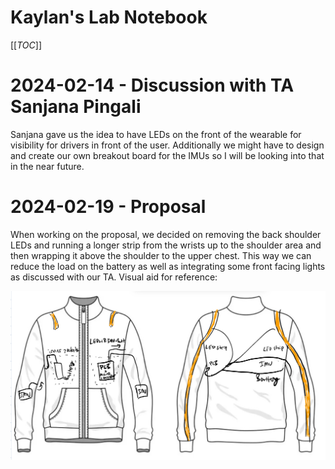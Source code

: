 # Kaylan's Lab Notebook

[[_TOC_]]

# 2024-02-14 - Discussion with TA Sanjana Pingali

Sanjana gave us the idea to have LEDs on the front of the wearable for visibility for drivers in front of the user. Additionally we might have to design and create our own breakout board for the IMUs so I will 
be looking into that in the near future.

# 2024-02-19 - Proposal

When working on the proposal, we decided on removing the back shoulder LEDs and running a longer strip from the wrists up to the shoulder area and then wrapping it above the shoulder to the upper chest. This way
we can reduce the load on the battery as well as integrating some front facing lights as discussed with our TA. Visual aid for reference:

![](visual_aid.jpg)
